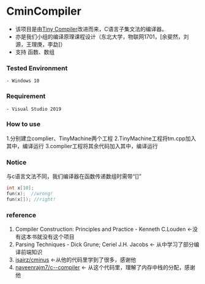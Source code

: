 # CminCompiler
* 该项目是由[Tiny Compiler](http://www.cs.sjsu.edu/faculty/louden/cmptext/)改进而来，C语言子集文法的编译器。
* 亦是我们小组的编译原理课程设计（东北大学，物联网1701，[余斐然，刘源，王理庚，李勐]）
* 支持 函数、数组
### Tested Environment
	- Windows 10 

### Requirement
	- Visual Studio 2019

### How to use
1.分别建立complier、TinyMachine两个工程
2.TinyMachine工程将tm.cpp加入其中，编译运行
3.complier工程将其余代码加入其中，编译运行

### Notice 
与c语言文法不同，我们编译器在函数传递数组时需带“[]”
``` c
int x[10];
fun(x);  //wrong!
fun(x[]); //right!
```

 ### reference 
 1. Compiler Construction: Principles and Practice - Kenneth C.Louden   <-没有这本书就没有这个项目
 2. Parsing Techniques - Dick Grune; Ceriel J.H. Jacobs <- 从中学习了部分编译前端知识
 3. [isairz/cminus](https://github.com/isairz/cminus) <-从他的代码里学到了很多，感谢他
 4. [naveenrajm7/c--compiler](https://github.com/naveenrajm7/c--compiler) <- 从这个代码里，理解了内存中栈的分配，感谢他
